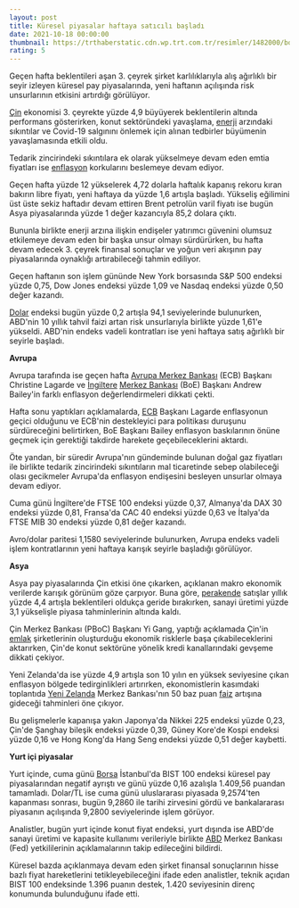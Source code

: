 ```yaml
--- 
layout: post
title: Küresel piyasalar haftaya satıcılı başladı
date: 2021-10-18 00:00:00
thumbnail: https://trthaberstatic.cdn.wp.trt.com.tr/resimler/1482000/borsa-piyasa-1483357.jpg
rating: 5
---
```

<p>
	Geçen hafta beklentileri aşan 3. çeyrek şirket karlılıklarıyla alış ağırlıklı bir seyir izleyen küresel pay piyasalarında, yeni haftanın açılışında risk unsurlarının etkisini artırdığı görülüyor.</p>
<p>
	<a href="https://www.trthaber.com/etiket/cin/" target="_blank">Çin</a> ekonomisi 3. çeyrekte yüzde 4,9 büyüyerek beklentilerin altında performans gösterirken, konut sektöründeki yavaşlama, <a href="https://www.trthaber.com/etiket/enerji/" target="_blank">enerji</a> arzındaki sıkıntılar ve Covid-19 salgınını önlemek için alınan tedbirler büyümenin yavaşlamasında etkili oldu.</p>
<p>
	Tedarik zincirindeki sıkıntılara ek olarak yükselmeye devam eden emtia fiyatları ise <a href="https://www.trthaber.com/etiket/enflasyon/" target="_blank">enflasyon</a> korkularını beslemeye devam ediyor.</p>
<p>
	Geçen hafta yüzde 12 yükselerek 4,72 dolarla haftalık kapanış rekoru kıran bakırın libre fiyatı, yeni haftaya da yüzde 1,6 artışla başladı. Yükseliş eğilimini üst üste sekiz haftadır devam ettiren Brent petrolün varil fiyatı ise bugün Asya piyasalarında yüzde 1 değer kazancıyla 85,2 dolara çıktı.</p>
<p>
	Bununla birlikte enerji arzına ilişkin endişeler yatırımcı güvenini olumsuz etkilemeye devam eden bir başka unsur olmayı sürdürürken, bu hafta devam edecek 3. çeyrek finansal sonuçlar ve yoğun veri akışının pay piyasalarında oynaklığı artırabileceği tahmin ediliyor.</p>
<p>
	Geçen haftanın son işlem gününde New York borsasında S&P 500 endeksi yüzde 0,75, Dow Jones endeksi yüzde 1,09 ve Nasdaq endeksi yüzde 0,50 değer kazandı.</p>
<p>
	<a href="https://www.trthaber.com/etiket/dolar/" target="_blank">Dolar</a> endeksi bugün yüzde 0,2 artışla 94,1 seviyelerinde bulunurken, ABD'nin 10 yıllık tahvil faizi artan risk unsurlarıyla birlikte yüzde 1,61'e yükseldi. ABD'nin endeks vadeli kontratları ise yeni haftaya satış ağırlıklı bir seyirle başladı.</p>
<p>
	<strong>Avrupa</strong></p>
<p>
	Avrupa tarafında ise geçen hafta <a href="https://www.trthaber.com/etiket/avrupa-merkez-bankasi/" target="_blank">Avrupa Merkez Bankası</a> (ECB) Başkanı Christine Lagarde ve <a href="https://www.trthaber.com/etiket/ingiltere/" target="_blank">İngiltere</a> <a href="https://www.trthaber.com/etiket/merkez-bankasi/" target="_blank">Merkez Bankası</a> (BoE) Başkanı Andrew Bailey'in farklı enflasyon değerlendirmeleri dikkati çekti.</p>
<p>
	Hafta sonu yaptıkları açıklamalarda, <a href="https://www.trthaber.com/etiket/ecb/" target="_blank">ECB</a> Başkanı Lagarde enflasyonun geçici olduğunu ve ECB'nin destekleyici para politikası duruşunu sürdüreceğini belirtirken, BoE Başkanı Bailey enflasyon baskılarının önüne geçmek için gerektiği takdirde harekete geçebileceklerini aktardı.</p>
<p>
	Öte yandan, bir süredir Avrupa'nın gündeminde bulunan doğal gaz fiyatları ile birlikte tedarik zincirindeki sıkıntıların mal ticaretinde sebep olabileceği olası gecikmeler Avrupa'da enflasyon endişesini besleyen unsurlar olmaya devam ediyor.</p>
<p>
	Cuma günü İngiltere'de FTSE 100 endeksi yüzde 0,37, Almanya'da DAX 30 endeksi yüzde 0,81, Fransa'da CAC 40 endeksi yüzde 0,63 ve İtalya'da FTSE MIB 30 endeksi yüzde 0,81 değer kazandı.</p>
<p>
	Avro/dolar paritesi 1,1580 seviyelerinde bulunurken, Avrupa endeks vadeli işlem kontratlarının yeni haftaya karışık seyirle başladığı görülüyor.</p>
<p>
	<strong>Asya</strong></p>
<p>
	Asya pay piyasalarında Çin etkisi öne çıkarken, açıklanan makro ekonomik verilerde karışık görünüm göze çarpıyor. Buna göre, <a href="https://www.trthaber.com/etiket/perakende/" target="_blank">perakende</a> satışlar yıllık yüzde 4,4 artışla beklentileri oldukça geride bırakırken, sanayi üretimi yüzde 3,1 yükselişle piyasa tahminlerinin altında kaldı.</p>
<p>
	Çin Merkez Bankası (PBoC) Başkanı Yi Gang, yaptığı açıklamada Çin'in <a href="https://www.trthaber.com/etiket/emlak/" target="_blank">emlak</a> şirketlerinin oluşturduğu ekonomik risklerle başa çıkabileceklerini aktarırken, Çin'de konut sektörüne yönelik kredi kanallarındaki gevşeme dikkati çekiyor.</p>
<p>
	Yeni Zelanda'da ise yüzde 4,9 artışla son 10 yılın en yüksek seviyesine çıkan enflasyon bölgede tedirginlikleri artırırken, ekonomistlerin kasımdaki toplantıda <a href="https://www.trthaber.com/etiket/yeni-zelanda/" target="_blank">Yeni Zelanda</a> Merkez Bankası'nın 50 baz puan <a href="https://www.trthaber.com/etiket/faiz/" target="_blank">faiz</a> artışına gideceği tahminleri öne çıkıyor.</p>
<p>
	Bu gelişmelerle kapanışa yakın Japonya'da Nikkei 225 endeksi yüzde 0,23, Çin'de Şanghay bileşik endeksi yüzde 0,39, Güney Kore'de Kospi endeksi yüzde 0,16 ve Hong Kong'da Hang Seng endeksi yüzde 0,51 değer kaybetti.</p>
<p>
	<strong>Yurt içi piyasalar</strong></p>
<p>
	Yurt içinde, cuma günü <a href="https://www.trthaber.com/etiket/borsa/" target="_blank">Borsa</a> İstanbul'da BIST 100 endeksi küresel pay piyasalarından negatif ayrıştı ve günü yüzde 0,16 azalışla 1.409,56 puandan tamamladı. Dolar/TL ise cuma günü uluslararası piyasada 9,2574'ten kapanması sonrası, bugün 9,2860 ile tarihi zirvesini gördü ve bankalararası piyasanın açılışında 9,2800 seviyelerinde işlem görüyor.</p>
<p>
	Analistler, bugün yurt içinde konut fiyat endeksi, yurt dışında ise ABD'de sanayi üretimi ve kapasite kullanımı verileriyle birlikte <a href="https://www.trthaber.com/etiket/abd/" target="_blank">ABD</a> Merkez Bankası (Fed) yetkililerinin açıklamalarının takip edileceğini bildirdi.</p>
<p>
	Küresel bazda açıklanmaya devam eden şirket finansal sonuçlarının hisse bazlı fiyat hareketlerini tetikleyebileceğini ifade eden analistler, teknik açıdan BIST 100 endeksinde 1.396 puanın destek, 1.420 seviyesinin direnç konumunda bulunduğunu ifade etti.</p>